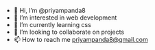 - 👋 Hi, I’m @priyampanda8
- 👀 I’m interested in web development
- 🌱 I’m currently learning css
- 💞️ I’m looking to collaborate on projects
- 📫 How to reach me priyampanda8@gmail.com

<!---
priyampanda8/priyampanda8 is a ✨ special ✨ repository because its `README.md` (this file) appears on your GitHub profile.
You can click the Preview link to take a look at your changes.
--->
